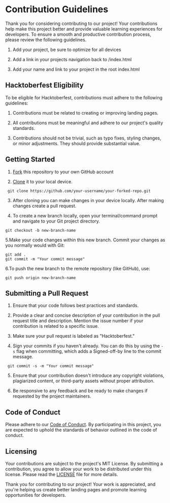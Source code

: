 # Contribution Guidelines

Thank you for considering contributing to our project! Your contributions help make this project better and provide valuable learning experiences for developers. To ensure a smooth and productive contribution process, please review the following guidelines.

1. Add your project, be sure to optimize for all devices

2. Add a link in your projects navigation back to /index.html

3. Add your name and link to your project in the root index.html

## Hacktoberfest Eligibility

To be eligible for Hacktoberfest, contributions must adhere to the following guidelines:

1. Contributions must be related to creating or improving landing pages.

2. All contributions must be meaningful and adhere to our project's quality standards.

3. Contributions should not be trivial, such as typo fixes, styling changes, or minor adjustments. They should provide substantial value.

## Getting Started

1. [Fork](https://help.github.com/articles/fork-a-repo/) this repository to your own GitHub account 

 
2.  [Clone](https://help.github.com/articles/cloning-a-repository/) it to your local device.

```
 git clone https://github.com/your-username/your-forked-repo.git
```

3. After cloning you can make changes in your device locally. After making changes create a pull request.

 
4. To create a new branch locally, open your terminal/command prompt and navigate to your Git project directory.

``` 
git checkout -b new-branch-name
```

5.Make your code changes within this new branch. Commit your changes as you normally would with Git:

```
git add .
git commit -m "Your commit message"
```
6.To push the new branch to the remote repository (like GitHub), use:
```
git push origin new-branch-name
```


## Submitting a Pull Request

1. Ensure that your code follows best practices and standards.

2. Provide a clear and concise description of your contribution in the pull request title and description. Mention the issue number if your contribution is related to a specific issue.

3. Make sure your pull request is labeled as "Hacktoberfest."

4. Sign your commits if you haven't already. You can do this by using the `-s` flag when committing, which adds a Signed-off-by line to the commit message.

```
 git commit -s -m "Your commit message"
```

5. Ensure that your contribution doesn't introduce any copyright violations, plagiarized content, or third-party assets without proper attribution.

6. Be responsive to any feedback and be ready to make changes if requested by the project maintainers.

## Code of Conduct

Please adhere to our [Code of Conduct](CODE_OF_CONDUCT.md). By participating in this project, you are expected to uphold the standards of behavior outlined in the code of conduct.

## Licensing

Your contributions are subject to the project's MIT License. By submitting a contribution, you agree to allow your work to be distributed under this license. Please read the [LICENSE](LICENSE) file for more details.

Thank you for contributing to our project! Your work is appreciated, and you're helping us create better landing pages and promote learning opportunities for developers.


